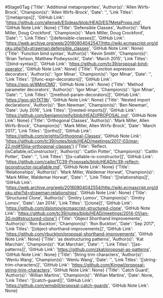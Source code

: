 #Stage0Tag
{'Title': 'Additional metaproperties', 'Author(s)': 'Allen Wirfs-Brock', 'Champion(s)': 'Allen Wirfs-Brock', 'Date': '', 'Link Titles': '[[metaprops]]', 'GitHub Link': 'https://github.com/allenwb/ESideas/blob/HEAD/ES7MetaProps.md', 'GitHub Note Link': None}
{'Title': 'Defensible Classes', 'Author(s)': 'Mark Miller, Doug Crockford', 'Champion(s)': 'Mark Miller, Doug Crockford', 'Date': '', 'Link Titles': '[[defensible-classes]]', 'GitHub Link': 'https://web.archive.org/web/20160804042547/http://wiki.ecmascript.org/doku.php?id=strawman:defensible_classes', 'GitHub Note Link': None}
{'Title': 'Function bind syntax', 'Author(s)': 'Kevin Smith', 'Champion(s)': 'Brian Terlson, Matthew Podwysocki', 'Date': 'March 2015', 'Link Titles': '[[bind-syntax]]', 'GitHub Link': 'https://github.com/tc39/proposal-bind-operator', 'GitHub Note Link': None}
{'Title': 'Function expression decorators', 'Author(s)': 'Igor Minar', 'Champion(s)': 'Igor Minar', 'Date': '', 'Link Titles': '[[func-expr-decorators]]', 'GitHub Link': 'https://goo.gl/8MmCMG', 'GitHub Note Link': None}
{'Title': 'Method parameter decorators', 'Author(s)': 'Igor Minar', 'Champion(s)': 'Igor Minar', 'Date': '', 'Link Titles': '[[method-param-decorators]]', 'GitHub Link': 'https://goo.gl/r1XT9b', 'GitHub Note Link': None}
{'Title': 'Nested import declarations', 'Author(s)': 'Ben Newman', 'Champion(s)': 'Ben Newman', 'Date': 'July 2016', 'Link Titles': '[[nested-imports]]', 'GitHub Link': 'https://github.com/benjamn/reify/blob/HEAD/PROPOSAL.md', 'GitHub Note Link': None}
{'Title': 'Orthogonal Classes', 'Author(s)': 'Mark Miller, Allen Wirfs-Brock', 'Champion(s)': 'Mark Miller, Allen Wirfs-Brock', 'Date': 'March 2017', 'Link Titles': '[[ortho]]', 'GitHub Link': 'https://github.com/erights/Orthogonal-Classes', 'GitHub Note Link': 'https://github.com/tc39/notes/blob/HEAD/meetings/2017-03/mar-22.md#10iiia-orthogonal-classes'}
{'Title': 'Reflect.{isCallable,isConstructor}', 'Author(s)': 'Caitlin Potter', 'Champion(s)': 'Caitlin Potter', 'Date': '', 'Link Titles': '[[is-callable-is-constructor]]', 'GitHub Link': 'https://github.com/caitp/TC39-Proposals/blob/HEAD/tc39-reflect-isconstructor-iscallable.md', 'GitHub Note Link': None}
{'Title': 'Relationships', 'Author(s)': 'Mark Miller, Waldemar Horwat', 'Champion(s)': 'Mark Miller, Waldemar Horwat', 'Date': '', 'Link Titles': '[[relationships]]', 'GitHub Link': 'https://web.archive.org/web/20160804042554/http://wiki.ecmascript.org/doku.php?id=strawman:relationships', 'GitHub Note Link': None}
{'Title': 'Structured Clone', 'Author(s)': 'Dmitry Lomov', 'Champion(s)': 'Dmitry Lomov', 'Date': 'Jan 2014', 'Link Titles': '[[clone]]', 'GitHub Link': 'https://github.com/dslomov/ecmascript-structured-clone', 'GitHub Note Link': 'https://github.com/tc39/notes/blob/HEAD/meetings/2014-01/jan-30.md#structured-clone'}
{'Title': 'Object Shorthand Improvements', 'Author(s)': 'Ron Buckton', 'Champion(s)': 'Ron Buckton', 'Date': 'Sep 2017', 'Link Titles': '[[object-shorthand-improvements]]', 'GitHub Link': 'https://github.com/rbuckton/proposal-shorthand-improvements', 'GitHub Note Link': None}
{'Title': 'as destructuring patterns', 'Author(s)': 'Kat Marchán', 'Champion(s)': 'Kat Marchán', 'Date': '', 'Link Titles': '[[as-patterns]]', 'GitHub Link': 'https://github.com/zkat/proposal-as-patterns', 'GitHub Note Link': None}
{'Title': 'String trim characters', 'Author(s)': 'Wenlu Wang', 'Champion(s)': 'Wenlu Wang', 'Date': '', 'Link Titles': '[[string-trim-characters]]', 'GitHub Link': 'https://github.com/Kingwl/proposal-string-trim-characters', 'GitHub Note Link': None}
{'Title': 'Catch Guard', 'Author(s)': 'Willian Martins', 'Champion(s)': 'Willian Martins', 'Date': None, 'Link Titles': '[[catch-guard]]', 'GitHub Link': 'https://github.com/wmsbill/proposal-catch-guards', 'GitHub Note Link': None}
